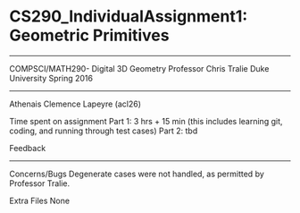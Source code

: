 # CS290_IndividualAssignment1: Geometric Primitives

_____________________________________ 
COMPSCI/MATH290- Digital 3D Geometry
Professor Chris Tralie
Duke University Spring 2016
_____________________________________

Athenais Clemence Lapeyre (acl26)


Time spent on assignment
  Part 1: 3 hrs + 15 min (this includes learning git, coding, and running through test cases)
  Part 2: tbd
  
Feedback
  _________

Concerns/Bugs
  Degenerate cases were not handled, as permitted by Professor Tralie.

Extra Files
  None
